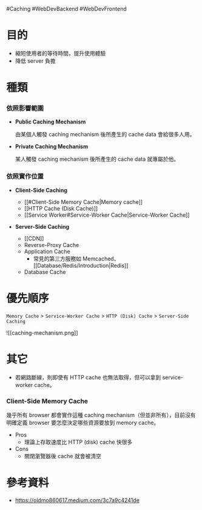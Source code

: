 #Caching #WebDevBackend #WebDevFrontend 

# 目的

- 縮短使用者的等待時間，提升使用體驗
- 降低 server 負擔

# 種類

### 依照影響範圍

- **Public Caching Mechanism**

    由某個人觸發 caching mechanism 後所產生的 cache data 會給很多人用。

- **Private Caching Mechanism**

    某人觸發 caching mechanism 後所產生的 cache data 就專屬於他。

### 依照實作位置

- **Client-Side Caching**

  - [[#Client-Side Memory Cache|Memory cache]]
  - [[HTTP Cache (Disk Cache)]]
  - [[Service Worker#Service-Worker Cache|Service-Worker Cache]]

- **Server-Side Caching**

  - [[CDN]]
  - Reverse-Proxy Cache
  - Application Cache
      - 常見的第三方服務如 Memcached、[[Database/Redis/Introduction|Redis]]
  - Database Cache

# 優先順序

`Memory Cache` > `Service-Worker Cache` > `HTTP (Disk) Cache` > `Server-Side Caching`

![[caching-mechanism.png]]

# 其它

- 若網路斷線，則即使有 HTTP cache 也無法取得，但可以拿到 service-worker cache。

### Client-Side Memory Cache

幾乎所有 browser 都會實作這種 caching mechanism（但並非所有），目前沒有明確定義 browser 要怎麼決定哪些資源要放到 memory cache。

- Pros
    - 理論上存取速度比 HTTP (disk) cache 快很多
- Cons
    - 關閉瀏覽器後 cache 就會被清空

# 參考資料

- <https://oldmo860617.medium.com/3c7a9c4241de>
